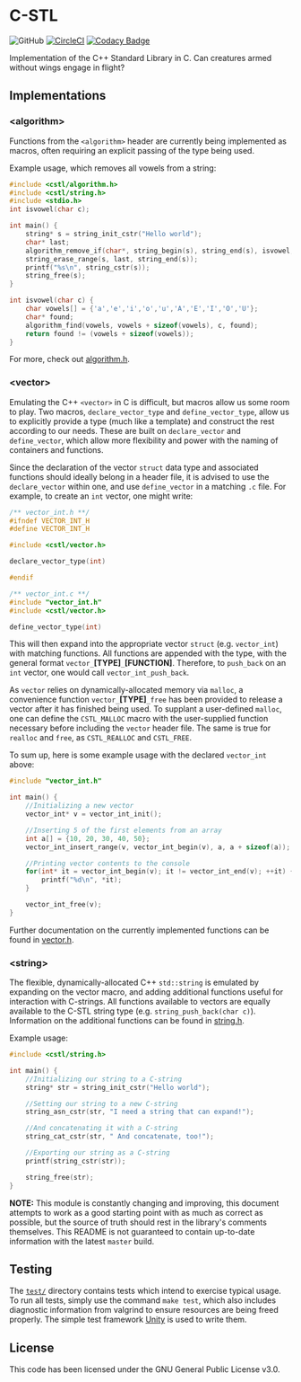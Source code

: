 # C-STL
![GitHub](https://img.shields.io/github/license/Luiserebii/C-STL?color=222)
[![CircleCI](https://circleci.com/gh/Luiserebii/C-STL.svg?style=svg)](https://circleci.com/gh/Luiserebii/C-STL)
[![Codacy Badge](https://api.codacy.com/project/badge/Grade/d864f79a239d487a97c5ed0144b9a51b)](https://www.codacy.com/manual/Luiserebii/C-STL?utm_source=github.com&amp;utm_medium=referral&amp;utm_content=Luiserebii/C-STL&amp;utm_campaign=Badge_Grade)

Implementation of the C++ Standard Library in C. Can creatures armed without wings engage in flight?

## Implementations

### \<algorithm\>

Functions from the `<algorithm>` header are currently being implemented as macros, often requiring an explicit passing of the type being used. 

Example usage, which removes all vowels from a string:
```c
#include <cstl/algorithm.h>
#include <cstl/string.h>
#include <stdio.h>
int isvowel(char c);

int main() {
    string* s = string_init_cstr("Hello world");
    char* last;
    algorithm_remove_if(char*, string_begin(s), string_end(s), isvowel, last);
    string_erase_range(s, last, string_end(s));
    printf("%s\n", string_cstr(s));
    string_free(s);
}

int isvowel(char c) {
    char vowels[] = {'a','e','i','o','u','A','E','I','O','U'};
    char* found;
    algorithm_find(vowels, vowels + sizeof(vowels), c, found);
    return found != (vowels + sizeof(vowels));
}
```

For more, check out [algorithm.h](./include/cstl/algorithm.h).

### \<vector\>

Emulating the C++ `<vector>` in C is difficult, but macros allow us some room to play. Two macros, `declare_vector_type` and `define_vector_type`, allow us to explicitly provide a type (much like a template) and construct the rest according to our needs. These are built on `declare_vector` and `define_vector`, which allow more flexibility and power with the naming of containers and functions.

Since the declaration of the vector `struct` data type and associated functions should ideally belong in a header file, it is advised to use the `declare_vector` within one, and use `define_vector` in a matching `.c` file. For example, to create an `int` vector, one might write:

```c
/** vector_int.h **/
#ifndef VECTOR_INT_H
#define VECTOR_INT_H

#include <cstl/vector.h>

declare_vector_type(int)

#endif
```
```c
/** vector_int.c **/
#include "vector_int.h"
#include <cstl/vector.h>

define_vector_type(int)
```

This will then expand into the appropriate vector `struct` (e.g. `vector_int`) with matching functions. All functions are appended with the type, with the general format `vector_`**[TYPE]**`_`**[FUNCTION]**. Therefore, to `push_back` on an `int` vector, one would call `vector_int_push_back`.

As `vector` relies on dynamically-allocated memory via `malloc`, a convenience function `vector_`**[TYPE]**`_free` has been provided to release a vector after it has finished being used. To supplant a user-defined `malloc`, one can define the `CSTL_MALLOC` macro with the user-supplied function necessary before including the `vector` header file. The same is true for `realloc` and `free`, as `CSTL_REALLOC` and `CSTL_FREE`.

To sum up, here is some example usage with the declared `vector_int` above:
```c
#include "vector_int.h"

int main() {
    //Initializing a new vector
    vector_int* v = vector_int_init();

    //Inserting 5 of the first elements from an array
    int a[] = {10, 20, 30, 40, 50};
    vector_int_insert_range(v, vector_int_begin(v), a, a + sizeof(a));

    //Printing vector contents to the console
    for(int* it = vector_int_begin(v); it != vector_int_end(v); ++it) {
        printf("%d\n", *it);
    }

    vector_int_free(v);
}
```
Further documentation on the currently implemented functions can be found in [vector.h](./cstl/include/vector.h).

### \<string\>

The flexible, dynamically-allocated C++ `std::string` is emulated by expanding on the vector macro, and adding additional functions useful for interaction with C-strings. All functions available to vectors are equally available to the C-STL string type (e.g. `string_push_back(char c)`). Information on the additional functions can be found in [string.h](./include/cstl/string.h).

Example usage:
```c
#include <cstl/string.h>

int main() {
    //Initializing our string to a C-string
    string* str = string_init_cstr("Hello world");

    //Setting our string to a new C-string
    string_asn_cstr(str, "I need a string that can expand!");

    //And concatenating it with a C-string
    string_cat_cstr(str, " And concatenate, too!");

    //Exporting our string as a C-string
    printf(string_cstr(str));

    string_free(str);
}
```

**NOTE:** This module is constantly changing and improving, this document attempts to work as a good starting point with as much as correct as possible, but the source of truth should rest in the library's comments themselves. This README is not guaranteed to contain up-to-date information with the latest `master` build.

## Testing
The [`test/`](test) directory contains tests which intend to exercise typical usage. To run all tests, simply use the command `make test`, which also includes diagnostic information from valgrind to ensure resources are being freed properly. The simple test framework [Unity](https://github.com/ThrowTheSwitch/Unity) is used to write them.

## License
This code has been licensed under the GNU General Public License v3.0.
